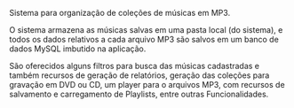 Sistema para organização de coleções de músicas em MP3.

O sistema armazena as músicas salvas em uma pasta local (do sistema), e todos os dados relativos a cada arquivo MP3 são salvos em um banco de dados MySQL imbutido na aplicação.

São oferecidos alguns filtros para busca das músicas cadastradas e também recursos de geração de relatórios, geração das coleções para gravação em DVD ou CD, um player para o arquivos MP3, com recursos de salvamento e carregamento de Playlists, entre outras Funcionalidades.